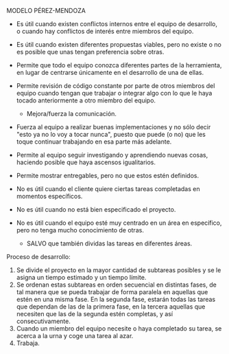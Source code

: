 MODELO PÉREZ-MENDOZA

- Es útil cuando existen conflictos internos entre el equipo de desarrollo, o cuando hay conflictos de interés entre miembros del equipo.
- Es útil cuando existen diferentes propuestas viables, pero no existe o no es posible que unas tengan preferencia sobre otras.
- Permite que todo el equipo conozca diferentes partes de la herramienta, en lugar de centrarse únicamente en el desarrollo de una de ellas.
- Permite revisión de código constante por parte de otros miembros del equipo cuando tengan que trabajar o integrar algo con lo que le haya tocado anteriormente a otro miembro del equipo.
    - Mejora/fuerza la comunicación.
- Fuerza al equipo a realizar buenas implementaciones y no sólo decir "esto ya no lo voy a tocar nunca", puesto que puede (o no) que les toque continuar trabajando en esa parte más adelante.
- Permite al equipo seguir investigando y aprendiendo nuevas cosas, haciendo posible que haya ascensos igualitarios.
- Permite mostrar entregables, pero no que estos estén definidos.
- No es útil cuando el cliente quiere ciertas tareas completadas en momentos específicos.
- No es útil cuando no está bien especificado el proyecto.

- No es útil cuando el equipo esté muy centrado en un área en específico, pero no tenga mucho conocimiento de otras.
    - SALVO que también dividas las tareas en diferentes áreas.

Proceso de desarrollo:

1. Se divide el proyecto en la mayor cantidad de subtareas posibles y se le asigna un tiempo estimado y un tiempo límite.
2. Se ordenan estas subtareas en orden secuencial en distintas fases, de tal manera que se pueda trabajar de forma paralela en aquellas que estén en una misma fase. En la segunda fase, estarán todas las tareas que dependan de las de la primera fase, en la tercera aquellas que necesiten que las de la segunda estén completas, y así consecutivamente.
3. Cuando un miembro del equipo necesite o haya completado su tarea, se acerca a la urna y coge una tarea al azar.
4. Trabaja.
